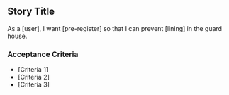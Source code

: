 ## Story Title

As a [user], I want [pre-register] so that I can prevent [lining] in the guard house.

### Acceptance Criteria

- [Criteria 1]
- [Criteria 2]
- [Criteria 3]